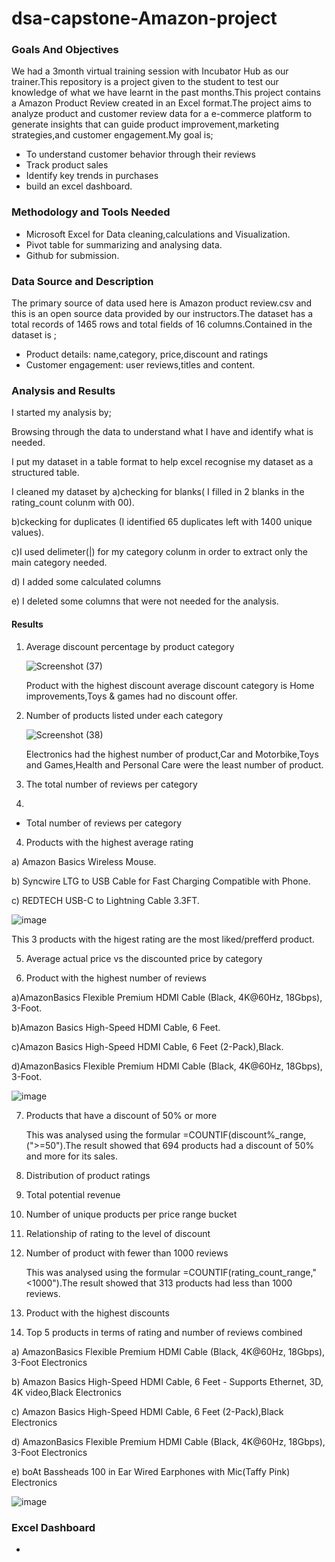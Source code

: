# dsa-capstone-Amazon-project
### Goals And Objectives
We had a 3month virtual training session with Incubator Hub as our trainer.This repository is a project given to the student to test our knowledge of what we have learnt in the past months.This project contains a Amazon Product Review created in an Excel format.The project aims to analyze product and customer review data for a e-commerce platform to generate insights that can guide product improvement,marketing strategies,and customer engagement.My goal is;
- To understand customer behavior through their reviews
- Track product sales
- Identify key trends in purchases
- build an excel dashboard.

### Methodology and Tools Needed
- Microsoft Excel for Data cleaning,calculations and Visualization.
- Pivot table for summarizing and analysing data.
- Github for submission.

### Data Source and Description
The primary source of data used here is Amazon product review.csv and this is an open source data provided by our instructors.The dataset has a total records of 1465 rows and total fields of 16 columns.Contained in the dataset is ;
- Product details: name,category, price,discount and ratings
- Customer engagement: user reviews,titles and content.

### Analysis and Results
I started my analysis by;

Browsing through the data to understand what I have and identify what is needed.

I put my dataset in a table format to help excel recognise my dataset as a structured table.

I cleaned my dataset by a)checking for blanks( I filled in 2 blanks in the rating_count colunm with 00).

b)ckecking for duplicates (I identified 65 duplicates left with 1400 unique values).

c)I used delimeter(|) for my category colunm in order to extract only the main category needed.

d) I added some calculated columns

e) I deleted some columns that were not needed for the analysis.

#### Results
1) Average discount percentage by product category
   
    ![Screenshot (37)](https://github.com/user-attachments/assets/eca5cfc4-2f6c-4888-a487-b5ba04feb928)

   Product with the highest discount average discount category is Home improvements,Toys & games had no discount offer.

 2) Number of products listed under each category

     ![Screenshot (38)](https://github.com/user-attachments/assets/a6ecd65a-1ecd-4474-917a-259c7a414165)

    Electronics had the highest number of product,Car and Motorbike,Toys and Games,Health and Personal Care were the least number of product.

3) The total number of reviews per category

    
 4) 
- Total number of reviews per category
4) Products with the highest  average rating

  a)	Amazon Basics Wireless Mouse.
   
  b)  Syncwire LTG to USB Cable for Fast Charging Compatible with Phone.
  
  c) REDTECH USB-C to Lightning Cable 3.3FT.

![image](https://github.com/user-attachments/assets/d2ecff6c-3b5d-4370-ae50-5320031e404e)

This 3 products with the higest rating are the most liked/prefferd product.

5) Average actual price vs the discounted price by category

6) Product with the highest number of reviews
     
 a)AmazonBasics Flexible Premium HDMI Cable (Black, 4K@60Hz, 18Gbps), 3-Foot.		  

 b)Amazon Basics High-Speed HDMI Cable, 6 Feet. 

 c)Amazon Basics High-Speed HDMI Cable, 6 Feet (2-Pack),Black.

 d)AmazonBasics Flexible Premium HDMI Cable (Black, 4K@60Hz, 18Gbps), 3-Foot.	

![image](https://github.com/user-attachments/assets/96ebcd83-69d3-402b-a43a-285b4dc7fbd4)


  
7) Products that have a discount of 50% or more

   This was analysed using the formular =COUNTIF(discount%_range,(">=50").The result showed that 694 products had a discount of 50% and more for its sales.

8) Distribution of product ratings

9) Total potential revenue

10) Number of unique products per price range bucket

11) Relationship of rating to the level of discount


12) Number of product with fewer than 1000 reviews

    This was analysed using the formular =COUNTIF(rating_count_range,"<1000").The result showed that 313 products had less than 1000 reviews.
  
13)  Product with the highest discounts
    
14) Top 5 products in terms of rating and number of reviews combined

a) AmazonBasics Flexible Premium HDMI Cable (Black, 4K@60Hz, 18Gbps), 3-Foot	Electronics	 

b)	Amazon Basics High-Speed HDMI Cable, 6 Feet - Supports Ethernet, 3D, 4K video,Black	Electronics	 

c) Amazon Basics High-Speed HDMI Cable, 6 Feet (2-Pack),Black	Electronics	

d) AmazonBasics Flexible Premium HDMI Cable (Black, 4K@60Hz, 18Gbps), 3-Foot	Electronics	

e) boAt Bassheads 100 in Ear Wired Earphones with Mic(Taffy Pink)	Electronics	

![image](https://github.com/user-attachments/assets/ae5f9f47-b6e0-47d8-9d14-d068cee8370e)




### Excel Dashboard
- 																
																
																
																
																
																
																
																





